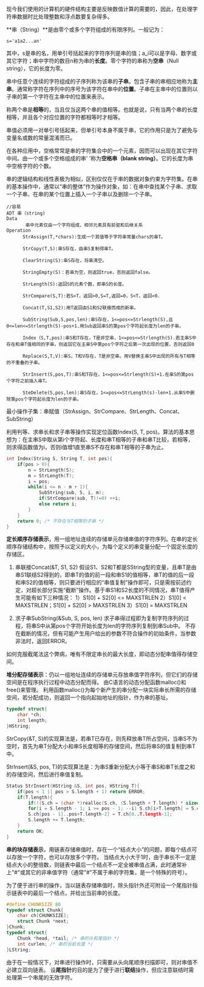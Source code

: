现今我们使用的计算机的硬件结构主要是反映数值计算的需要的，因此，在处理字符串数据时比处理整数和浮点数要复杂得多。

**串（String）**是由零个或多个字符组成的有限序列。一般记为：
```textile
s='a1a2...an'
```
其中，s是串的名，用单引号括起来的字符序列是串的值；a_i可以是字母、数字或其它字符；串中字符的数目n称为串的**长度**。零个字符的串称为**空串**（Null string），它的长度为零。

串中任意个连续的字符组成的子序列称为该串的**子串**。包含子串的串相应地称为**主串**。通常称字符在序列中的序号为该字符在串中的**位置**。子串在主串中的位置则以子串的第一个字符在主串中的位置来表示。

称两个串是**相等**的，当且仅当这两个串的值相等。也就是说，只有当两个串的长度相等，并且各个对应位置的字符都相等时才相等。

串值必须用一对单引号括起来，但单引号本身不属于串，它的作用只是为了避免与变量名或数的常量混淆而已。

在各种应用中，空格常常是串的字符集合中的一个元素，因而可以出现在其它字符中间。由一个或多个空格组成的串' '称为**空格串（blank string）**。它的长度为串中空格字符的个数。

串的逻辑结构和线性表极为相似，区别仅仅在于串的数据对象约束为字符集。在串的基本操作中，通常以“串的整体”作为操作对象，如：在串中查找某个子串、求取一个子串、在串的某个位置上插入一个子串以及删除一个子串。

```textile
//容易
ADT 串（string)
Data
       串中元素仅由一个字符组成，相邻元素具有前驱和后继关系
Operation
      StrAssign(T,*chars):生成一个其值等于字符串常量chars的串T。

      StrCopy(T,S):串S存在，由串S复制得串T。

      ClearString(S):串S存在，将串清空。

      StringEmpty(S)：若串为空，则返回true，否则返回false。

      StrLength(S):返回S的元素个数，即串S的长度。

      StrCompare(S,T):若S>T，返回>0,S=T,返回=0，S<T，返回<0.

      Concat(T,S1,S2):用T返回由S1和S2联接而成的新串。

      SubString(Sub,S,pos,len):串S存在，1<=pos<=Strlength(S),且0<=len<=Strlength(S)-pos+1.用Sub返回串S的第pos个字符起长度为len的子串。  

      Index（S,T,pos):串S和T存在，T是非空串，1<=pos<=Strlength(S).若主串S中存在和串T值相同的字串，则返回它在主串S中第pos个字符之后第一次出现的位置，否则返回0

      Replace(S,T,V):串S，T和V存在，T是非空串。用V替换主串S中出现的所有与T相等的不重叠的子串。

      StrInsert(S,pos,T):串S和T存在，1<=pos<=Strlength(S)+1.在串S的第pos个字符之前插入串T。

      SteDelete(S,pos,len):串S存在，1<=pos<=StrLength(s)-len+1.从串S中删除第pos个字符起长度为len的子串。
```
最小操作子集：串赋值（StrAssign、StrCompare、StrLength、Concat、SubString）

利用判等、求串长和求子串等操作实现定位函数Index(S, T, pos)。算法的基本思想为：在主串S中取从第i个字符起、长度和串T相等的子串和串T比较，若相等，则求得函数值为i，否则i值增1直至串S不存在和串T相等的子串为止。
```c
int Index(String S, String T, int pos){
	if(pos > 0){
		n = StrLength(S);
		m = StrLength(T);
		i = pos;
		while(i <= n - m + 1){
			SubString(sub, S, i, m);
			if(StrCompare(sub, T)!=0) ++i;
			else return i;
		}
	}
	return 0; /* 不存在与T相等的子串 */
}
```
**定长顺序存储表示**，用一组地址连续的存储单元存储串值的字符序列。在串的定长顺序存储结构中，按照予以定义的大小，为每个定义的串变量分配一个固定长度的存储区。
1. 串联接Concat(&T, S1, S2)
假设S1、S2和T都是SString型的变量，且串T是由串S1联结S2得到的，即串T的值的前一段和串S1的值相等，串T的值的后一段和串S2的值相等，则只要进行相应的“串值复制”操作即可，只是需按前述约定，对超长部分实施“截断”操作。基于串S1和S2长度的不同情况，串T值得产生可能有如下三种情况：
1）S1[0] + S2[0] <= MAXSTRLEN
2）S1[0] < MAXSTRLEN；S1[0] + S2[0] > MAXSTRLEN
3）S1[0] = MAXSTRLEN

2. 求子串SubString(&Sub, S, pos, len)
求子串得过程即为复制字符序列的过程，将串S中从第pos个字符开始长度为len的字符序列复制到串Sub中。 不存在截断的情况，但有可能产生用户给出的参数不符合操作的初始条件，当参数非法时，返回ERROR。

如何克服截尾法这个弊病，唯有不限定串长的最大长度，即动态分配串值得存储空间。

**堆分配存储表示**：仍以一组地址连续的存储单元存放串值字符序列，但它们的存储空间是在程序执行过程中动态分配而得。 由C语言的动态分配函数malloc()和free()来管理。 利用函数malloc()为每个新产生的串分配一块实际串长所需的存储空间，若分配成功，则返回一个指向起始地址的指针，作为串的基址。

```c
typedef struct{
	char *ch;
	int length;
}HString;
``` 
StrCopy(&T, S)的实现算法是，若串T已存在，则先释放串T所占空间，当串S不为空时，首先为串T分配大小和串S长度相等的存储空间，然后将串S的值复制到串T中。

StrInsert(&S, pos, T)的实现算法是：为串S重新分配大小等于串S和串T长度之和的存储空间，然后进行串值复制。
```c
Status StrInsert(HString &S, int pos, HString T){
	if(pos < 1 || pos > S.length + 1) return ERROR;
	if(T.length){
		if(!(S.ch = (char *)realloc(S.ch, (S.length + T.length) * sizeof(char)))) exit(OVERFLOW);
		for(i = S.length - 1; i >= pos - 1; --i) S.ch[i+T.length] = S.ch[i];
		S.ch[pos - 1]..pos+T.length-2] = T.ch[0..T.length-1];
		S.length += T.length;
	}
	return OK;
}
```
**串的块存储表示**，用链表存储串值时，存在一个“结点大小”的问题，即每个结点可以存放一个字符，也可以存放多个字符。 当结点大小大于1时，由于串长不一定是结点大小的整倍数，则链表中最后一个结点不一定全被串值占满，此时通常补上"#"或其它的非串值字符（通常"#"不属于串的字符集，是一个特殊的符号）。

为了便于进行串的操作，当以链表存储串值时，除头指针外还可附设一个尾指针指示链表中的最后一个结点，并给出当前串的长度。
```c
#define CHUNKSIZE 80
typedef struct Chunk{
	char ch[CHUNKSIZE];
	struct Chunk *next;
}Chunk;
typedef struct{
	Chunk *head, *tail;	/* 串的头和尾指针 */
	int curlen;	/* 串的当前长度 */
}LString;
```
由于在一般情况下，对串进行操作时，只需要从头向尾顺序扫描即可，则对串值不必建立双向链表。 设**尾指针**的目的是为了便于进行**联结**操作，但应注意联结时需处理第一个串尾的无效字符。